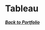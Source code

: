 # Tableau
***<a href="https://github.com/MDRSamson/MaryDawnSamson-Portfolio" target="_blank">Back to Portfolio</a>***

